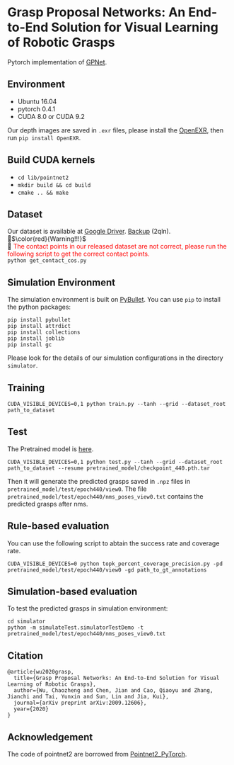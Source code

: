 # Grasp Proposal Networks: An End-to-End Solution for Visual Learning of Robotic Grasps 
Pytorch implementation of [GPNet](https://arxiv.org/abs/2009.12606).

## Environment
- Ubuntu 16.04
- pytorch 0.4.1
- CUDA 8.0 or CUDA 9.2

Our depth images are saved in `.exr` files, please install the [OpenEXR](https://github.com/AcademySoftwareFoundation/openexr/blob/master/INSTALL.md), then run `pip install OpenEXR`.

## Build CUDA kernels
- ``cd lib/pointnet2``
- ``mkdir build && cd build``
- ``cmake .. && make``

## Dataset
Our dataset is available at [Google Driver](https://drive.google.com/file/d/1hZmQhuTrKRn8BMyAq-bI13rQSrdGQdJH/view?usp=sharing). [Backup](https://pan.baidu.com/s/1Gf0cIgaL1s30n22z7sOuRA) (2qln).  
🔔$\color{red}{Warning!!!}$  
🔔<font color=FF0000> The contact points in our released dataset are not correct, please run the following script to get the correct contact points.</font>  
``python get_contact_cos.py``


## Simulation Environment
The simulation environment is built on [PyBullet](https://pybullet.org/wordpress/). You can use `pip` to install the python packages: 
````
pip install pybullet
pip install attrdict
pip install collections
pip install joblib
pip install gc
````
Please look for the details of our simulation configurations in the directory `simulator`.

<!-- ## Simulation environment
The simulation environment will be available soon. --> 

## Training
``CUDA_VISIBLE_DEVICES=0,1 python train.py --tanh --grid --dataset_root path_to_dataset``

## Test
The Pretrained model is [here](https://drive.google.com/file/d/1Z8xUQmrzufVz7q-3hs9ZVVjjFCTPnxxB/view?usp=sharing).
````
CUDA_VISIBLE_DEVICES=0,1 python test.py --tanh --grid --dataset_root path_to_dataset --resume pretrained_model/checkpoint_440.pth.tar
````

Then it will generate the predicted grasps saved in `.npz` files in `pretrained_model/test/epoch440/view0`. The file `pretrained_model/test/epoch440/nms_poses_view0.txt` contains the predicted grasps after nms.

## Rule-based evaluation
You can use the following script to abtain the success rate and coverage rate.

````
CUDA_VISIBLE_DEVICES=0 python topk_percent_coverage_precision.py -pd pretrained_model/test/epoch440/view0 -gd path_to_gt_annotations
````

## Simulation-based evaluation
To test the predicted grasps in simulation environment:
````
cd simulator
python -m simulateTest.simulatorTestDemo -t pretrained_model/test/epoch440/nms_poses_view0.txt
````

## Citation
````
@article{wu2020grasp,
  title={Grasp Proposal Networks: An End-to-End Solution for Visual Learning of Robotic Grasps},
  author={Wu, Chaozheng and Chen, Jian and Cao, Qiaoyu and Zhang, Jianchi and Tai, Yunxin and Sun, Lin and Jia, Kui},
  journal={arXiv preprint arXiv:2009.12606},
  year={2020}
}
````

## Acknowledgement
The code of pointnet2 are borrowed from [Pointnet2_PyTorch](https://github.com/erikwijmans/Pointnet2_PyTorch).
